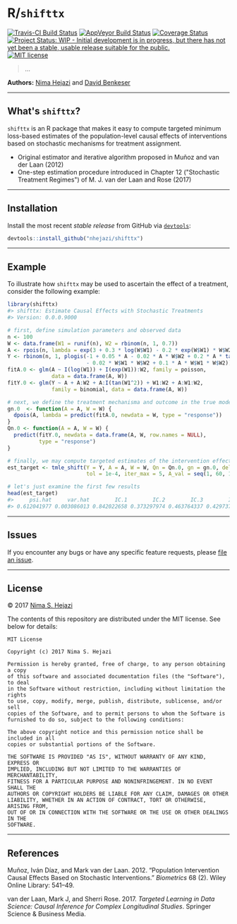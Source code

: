 
<!-- README.md is generated from README.Rmd. Please edit that file -->
R/`shifttx`
===========

[![Travis-CI Build Status](https://travis-ci.org/nhejazi/shifttx.svg?branch=master)](https://travis-ci.org/nhejazi/shifttx) [![AppVeyor Build Status](https://ci.appveyor.com/api/projects/status/github/nhejazi/shifttx?branch=master&svg=true)](https://ci.appveyor.com/project/nhejazi/shifttx) [![Coverage Status](https://img.shields.io/codecov/c/github/nhejazi/shifttx/master.svg)](https://codecov.io/github/nhejazi/shifttx?branch=master) [![Project Status: WIP - Initial development is in progress, but there has not yet been a stable, usable release suitable for the public.](http://www.repostatus.org/badges/latest/wip.svg)](http://www.repostatus.org/#wip) [![MIT license](http://img.shields.io/badge/license-MIT-brightgreen.svg)](http://opensource.org/licenses/MIT)

> ...

**Authors:** [Nima Hejazi](http://nimahejazi.org) and [David Benkeser](https://www.benkeserstatistics.com/)

------------------------------------------------------------------------

What's `shifttx`?
-----------------

`shifttx` is an R package that makes it easy to compute targeted minimum loss-based estimates of the population-level causal effects of interventions based on stochastic mechanisms for treatment assignment.

-   Original estimator and iterative algorithm proposed in Muñoz and van der Laan (2012)
-   One-step estimation procedure introduced in Chapter 12 ("Stochastic Treatment Regimes") of M. J. van der Laan and Rose (2017)

------------------------------------------------------------------------

Installation
------------

Install the most recent *stable release* from GitHub via [`devtools`](https://www.rstudio.com/products/rpackages/devtools/):

``` r
devtools::install_github("nhejazi/shifttx")
```

------------------------------------------------------------------------

Example
-------

To illustrate how `shifttx` may be used to ascertain the effect of a treatment, consider the following example:

``` r
library(shifttx)
#> shifttx: Estimate Causal Effects with Stochastic Treatments
#> Version: 0.0.0.9000

# first, define simulation parameters and observed data
n <- 100
W <- data.frame(W1 = runif(n), W2 = rbinom(n, 1, 0.7))
A <- rpois(n, lambda = exp(3 + 0.3 * log(W$W1) - 0.2 * exp(W$W1) * W$W2))
Y <- rbinom(n, 1, plogis(-1 + 0.05 * A - 0.02 * A * W$W2 + 0.2 * A * tan(W$W1^2)
                         - 0.02 * W$W1 * W$W2 + 0.1 * A * W$W1 * W$W2))
fitA.0 <- glm(A ~ I(log(W1)) + I(exp(W1)):W2, family = poisson,
              data = data.frame(A, W))
fitY.0 <- glm(Y ~ A + A:W2 + A:I(tan(W1^2)) + W1:W2 + A:W1:W2,
              family = binomial, data = data.frame(A, W))

# next, we define the treatment mechanisma and outcome in the true model
gn.0  <- function(A = A, W = W) {
  dpois(A, lambda = predict(fitA.0, newdata = W, type = "response"))
}
Qn.0 <- function(A = A, W = W) {
  predict(fitY.0, newdata = data.frame(A, W, row.names = NULL),
          type = "response")
}

# finally, we may compute targeted estimates of the intervention effect
est_target <- tmle_shift(Y = Y, A = A, W = W, Qn = Qn.0, gn = gn.0, delta = 2,
                         tol = 1e-4, iter_max = 5, A_val = seq(1, 60, 1))

# let's just examine the first few results
head(est_target)
#>     psi.hat     var.hat        IC.1        IC.2        IC.3        IC.4 
#> 0.612041977 0.003086013 0.842022658 0.373297974 0.463764337 0.429737551
```

------------------------------------------------------------------------

Issues
------

If you encounter any bugs or have any specific feature requests, please [file an issue](https://github.com/nhejazi/shifttx/issues).

------------------------------------------------------------------------

License
-------

© 2017 [Nima S. Hejazi](http://nimahejazi.org)

The contents of this repository are distributed under the MIT license. See below for details:

    MIT License

    Copyright (c) 2017 Nima S. Hejazi

    Permission is hereby granted, free of charge, to any person obtaining a copy
    of this software and associated documentation files (the "Software"), to deal
    in the Software without restriction, including without limitation the rights
    to use, copy, modify, merge, publish, distribute, sublicense, and/or sell
    copies of the Software, and to permit persons to whom the Software is
    furnished to do so, subject to the following conditions:

    The above copyright notice and this permission notice shall be included in all
    copies or substantial portions of the Software.

    THE SOFTWARE IS PROVIDED "AS IS", WITHOUT WARRANTY OF ANY KIND, EXPRESS OR
    IMPLIED, INCLUDING BUT NOT LIMITED TO THE WARRANTIES OF MERCHANTABILITY,
    FITNESS FOR A PARTICULAR PURPOSE AND NONINFRINGEMENT. IN NO EVENT SHALL THE
    AUTHORS OR COPYRIGHT HOLDERS BE LIABLE FOR ANY CLAIM, DAMAGES OR OTHER
    LIABILITY, WHETHER IN AN ACTION OF CONTRACT, TORT OR OTHERWISE, ARISING FROM,
    OUT OF OR IN CONNECTION WITH THE SOFTWARE OR THE USE OR OTHER DEALINGS IN THE
    SOFTWARE.

------------------------------------------------------------------------

References
----------

Muñoz, Iván Díaz, and Mark van der Laan. 2012. “Population Intervention Causal Effects Based on Stochastic Interventions.” *Biometrics* 68 (2). Wiley Online Library: 541–49.

van der Laan, Mark J, and Sherri Rose. 2017. *Targeted Learning in Data Science: Causal Inference for Complex Longitudinal Studies*. Springer Science & Business Media.
